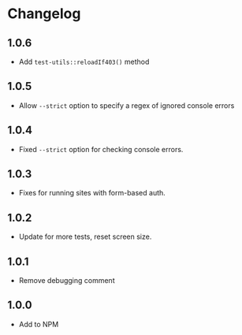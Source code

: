 # Changelog

## 1.0.6

- Add `test-utils::reloadIf403()` method

## 1.0.5

- Allow `--strict` option to specify a regex of ignored console errors

## 1.0.4

- Fixed `--strict` option for checking console errors.

## 1.0.3

- Fixes for running sites with form-based auth.

## 1.0.2

- Update for more tests, reset screen size.

## 1.0.1

- Remove debugging comment

## 1.0.0

- Add to NPM
